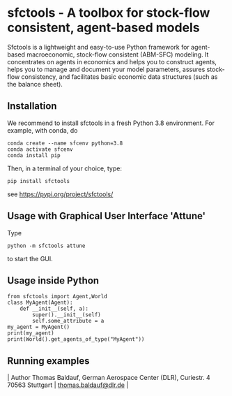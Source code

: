 # sfctools - A toolbox for stock-flow consistent, agent-based models

Sfctools is a lightweight and easy-to-use Python framework for agent-based macroeconomic, stock-flow consistent (ABM-SFC) modeling. It concentrates on agents in economics and helps you to construct agents, helps you to manage and document your model parameters, assures stock-flow consistency, and facilitates basic economic data structures (such as the balance sheet).


## Installation

We recommend to install sfctools in a fresh Python 3.8 environment. For example, with conda, do

    conda create --name sfcenv python=3.8
    conda activate sfcenv
    conda install pip

Then, in a terminal of your choice, type:

    pip install sfctools

see https://pypi.org/project/sfctools/

## Usage with Graphical User Interface 'Attune'

Type

    python -m sfctools attune

to start the GUI.

## Usage inside Python

```console
from sfctools import Agent,World
class MyAgent(Agent):
    def __init__(self, a):
        super().__init__(self)
        self.some_attribute = a
my_agent = MyAgent()
print(my_agent)
print(World().get_agents_of_type("MyAgent"))
```

## Running examples




| Author Thomas Baldauf, German Aerospace Center (DLR), Curiestr. 4 70563 Stuttgart | thomas.baldauf@dlr.de |
